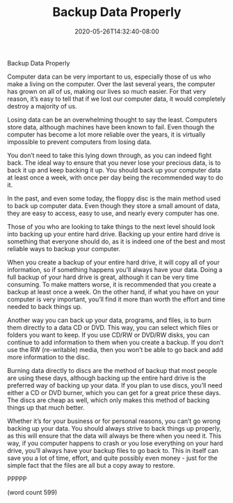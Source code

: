 ﻿---
title: "Backup Data Properly"
date: 2020-05-26T14:32:40-08:00
description: "Data Recovery Tips for Web Success"
featured_image: "/images/Data Recovery.jpg"
tags: ["Data Recovery"]
---

Backup Data Properly

Computer data can be very important to us, especially those of us who make a living on the computer.  Over the last several years, the computer has grown on all of us, making our lives so much easier.  For that very reason, it’s easy to tell that if we lost our computer data, it would completely destroy a majority of us.

Losing data can be an overwhelming thought to say the least.  Computers store data, although machines have been known to fail.  Even though the computer has become a lot more reliable over the years, it is virtually impossible to prevent computers from losing data.

You don’t need to take this lying down through, as you can indeed fight back.  The ideal way to ensure that you never lose your precious data, is to back it up and keep backing it up.  You should back up your computer data at least once a week, with once per day being the recommended way to do it.

In the past, and even some today, the floppy disc is the main method used to back up computer data.  Even though they store a small amount of data, they are easy to access, easy to use, and nearly every computer has one.

Those of you who are looking to take things to the next level should look into backing up your entire hard drive.  Backing up your entire hard drive is something that everyone should do, as it is indeed one of the best and most reliable ways to backup your computer.

When you create a backup of your entire hard drive, it will copy all of your information, so if something happens you’ll always have your data.  Doing a full backup of your hard drive is great, although it can be very time consuming.  To make matters worse, it is recommended that you create  a backup at least once a week.  On the other hand, if what you have on your computer is very important, you’ll find it more than worth the effort and time needed to back things up.

Another way you can back up your data, programs, and files, is to burn them directly to a data CD or DVD.  This way, you can select which files or folders you want to keep.  If you use CD/RW or DVD/RW disks, you can continue to add information to them when you create a backup.  If you don’t use the RW (re-writable) media, then you won’t be able to go back and add more information to the disc.

Burning data directly to discs are the method of backup that most people are using these days, although backing up the entire hard drive is the preferred way of backing up your data.  If you plan to use discs, you’ll need either a CD or DVD burner, which you can get for a great price these days.  The discs are cheap as well, which only makes this method of backing things up that much better.

Whether it’s for your business or for personal reasons, you can’t go wrong backing up your data.  You should always strive to back things up properly, as this will ensure that the data will always be there when you need it.  This way, if you computer happens to crash or you lose everything on your hard drive, you’ll always have your backup files to go back to.  This in itself can save you a lot of time, effort, and quite possibly even money - just for the simple fact that the files are all but a copy away to restore.

PPPPP

(word count 599)
